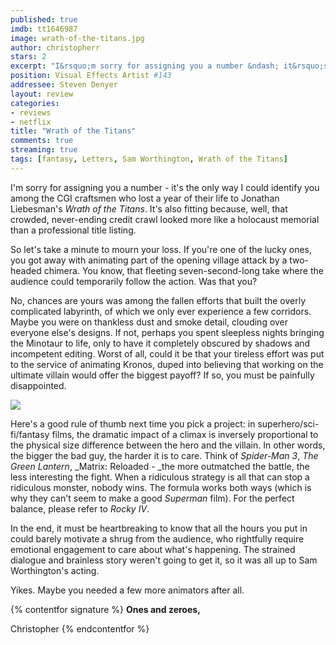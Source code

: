 ```yaml
---
published: true
imdb: tt1646987
image: wrath-of-the-titans.jpg
author: christopherr
stars: 2
excerpt: "I&rsquo;m sorry for assigning you a number &ndash; it&rsquo;s the only way I could identify you among the CGI craftsmen who lost a year of their life to Jonathan Liebesman&rsquo;s <em>Wrath of the Titans</em>. It&rsquo;s also fitting because, well, that crowded, never-ending credit crawl looked more like a holocaust memorial than a professional title listing."
position: Visual Effects Artist #143
addressee: Steven Denyer
layout: review
categories:
- reviews
- netflix
title: "Wrath of the Titans"
comments: true
streaming: true
tags: [fantasy, Letters, Sam Worthington, Wrath of the Titans]
---
```

I'm sorry for assigning you a number - it's the only way I could identify you among the CGI craftsmen who lost a year of their life to Jonathan Liebesman's _Wrath of the Titans_. It's also fitting because, well, that crowded, never-ending credit crawl looked more like a holocaust memorial than a professional title listing.

So let's take a minute to mourn your loss. If you're one of the lucky ones, you got away with animating part of the opening village attack by a two-headed chimera. You know, that fleeting seven-second-long take where the audience could temporarily follow the action. Was that you?

No, chances are yours was among the fallen efforts that built the overly complicated labyrinth, of which we only ever experience a few corridors. Maybe you were on thankless dust and smoke detail, clouding over everyone else's designs. If not, perhaps you spent sleepless nights bringing the Minotaur to life, only to have it completely obscured by shadows and incompetent editing. Worst of all, could it be that your tireless effort was put to the service of animating Kronos, duped into believing that working on the ultimate villain would offer the biggest payoff? If so, you must be painfully disappointed.

![][1]

   [1]: http://static.squarespace.com/static/5005f6bcc4aa41161b33e89e/5329cf1fe4b07c068ebf74de/5329cf1fe4b07c068ebf7bb4/1336797757777/wrathofthetitans-2.jpg

Here's a good rule of thumb next time you pick a project: in superhero/sci-fi/fantasy films, the dramatic impact of a climax is inversely proportional to the physical size difference between the hero and the villain. In other words, the bigger the bad guy, the harder it is to care. Think of _Spider-Man 3_, _The Green Lantern_, _Matrix: Reloaded - _the more outmatched the battle, the less interesting the fight. When a ridiculous strategy is all that can stop a ridiculous monster, nobody wins. The formula works both ways (which is why they can't seem to make a good _Superman_ film). For the perfect balance, please refer to _Rocky IV_.

In the end, it must be heartbreaking to know that all the hours you put in could barely motivate a shrug from the audience, who rightfully require emotional engagement to care about what's happening. The strained dialogue and brainless story weren't going to get it, so it was all up to Sam Worthington's acting.

Yikes. Maybe you needed a few more animators after all.

{% contentfor signature %}
**Ones and zeroes,**

Christopher
{% endcontentfor %}